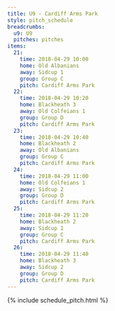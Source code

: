 ```yaml
---
title: U9 - Cardiff Arms Park
style: pitch_schedule
breadcrumbs:
  u9: U9
  pitches: pitches
items:
  21:
    time: 2018-04-29 10:00
    home: Old Albanians
    away: Sidcup 1
    group: Group C
    pitch: Cardiff Arms Park
  22:
    time: 2018-04-29 10:20
    home: Blackheath 3
    away: Old Colfeians 1
    group: Group D
    pitch: Cardiff Arms Park
  23:
    time: 2018-04-29 10:40
    home: Blackheath 2
    away: Old Albanians
    group: Group C
    pitch: Cardiff Arms Park
  24:
    time: 2018-04-29 11:00
    home: Old Colfeians 1
    away: Sidcup 2
    group: Group D
    pitch: Cardiff Arms Park
  25:
    time: 2018-04-29 11:20
    home: Blackheath 2
    away: Sidcup 1
    group: Group C
    pitch: Cardiff Arms Park
  26:
    time: 2018-04-29 11:40
    home: Blackheath 3
    away: Sidcup 2
    group: Group D
    pitch: Cardiff Arms Park
---
```


{% include schedule_pitch.html %}
